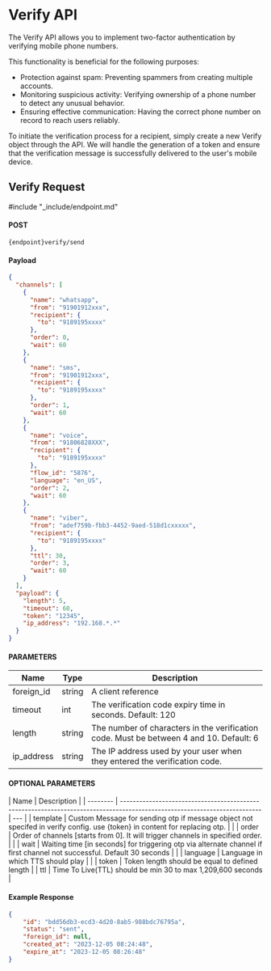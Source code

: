 # Verify API

The Verify API allows you to implement two-factor authentication by verifying mobile phone numbers.

This functionality is beneficial for the following purposes:

- Protection against spam: Preventing spammers from creating multiple accounts.
- Monitoring suspicious activity: Verifying ownership of a phone number to detect any unusual behavior.
- Ensuring effective communication: Having the correct phone number on record to reach users reliably.

To initiate the verification process for a recipient, simply create a new Verify object through the API. We will handle the generation of a token and ensure that the verification message is successfully delivered to the user's mobile device.

## Verify Request
#include "_include/endpoint.md"

#### POST

```
{endpoint}verify/send
```

#### Payload

```json
{
  "channels": [
    {
      "name": "whatsapp",
      "from": "91901912xxx",
      "recipient": {
        "to": "9189195xxxx"
      },
      "order": 0,
      "wait": 60
    },
    {
      "name": "sms",
      "from": "91901912xxx",
      "recipient": {
        "to": "9189195xxxx"
      },
      "order": 1,
      "wait": 60
    },
    {
      "name": "voice",
      "from": "91806828XXX",
      "recipient": {
        "to": "9189195xxxx"
      },
      "flow_id": "5876",
      "language": "en_US",
      "order": 2,
      "wait": 60
    },
    {
      "name": "viber",
      "from": "adef759b-fbb3-4452-9aed-518d1cxxxxx",
      "recipient": {
        "to": "9189195xxxx"
      },
      "ttl": 30,
      "order": 3,
      "wait": 60
    }
  ],
  "payload": {
    "length": 5,
    "timeout": 60,
    "token": "12345",
    "ip_address": "192.168.*.*"
  }
}
```

#### PARAMETERS

| Name       | Type   | Description                                                                             |
| ---------- | ------ | --------------------------------------------------------------------------------------- |
| foreign_id | string | A client reference                                                                      |
| timeout    | int    | The verification code expiry time in seconds. Default: 120                              |
| length     | string | The number of characters in the verification code. Must be between 4 and 10. Default: 6 |
| ip_address | string | The IP address used by your user when they entered the verification code.               |

#### OPTIONAL PARAMETERS

| Name     | Description                                                                                                               |
| -------- | ------------------------------------------------------------------------------------------------------------------------- | --- |
| template | Custom Message for sending otp if message object not specifed in verify config. use {token} in content for replacing otp. |     |
| order    | Order of channels [starts from 0]. It will trigger channels in specified order.                                           |     |
| wait     | Waiting time [in seconds] for triggering otp via alternate channel if first channel not successful. Default 30 seconds    |     |
| language | Language in which TTS should play                                                                                         |     |
| token    | Token length should be equal to defined length                                                                            |
| ttl      | Time To Live(TTL) should be min 30 to max 1,209,600 seconds                                                                           |

#### Example Response

```json
{
    "id": "bdd56db3-ecd3-4d20-8ab5-988bdc76795a",
    "status": "sent",
    "foreign_id": null,
    "created_at": "2023-12-05 08:24:48",
    "expire_at": "2023-12-05 08:26:48"
}
```
